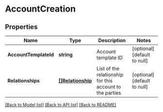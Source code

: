 # AccountCreation

## Properties
Name | Type | Description | Notes
------------ | ------------- | ------------- | -------------
**AccountTemplateId** | **string** | Account template ID | [optional] [default to null]
**Relationships** | [**[]Relationship**](relationship.md) | List of the relationship for this account to the parties | [optional] [default to null]

[[Back to Model list]](../README.md#documentation-for-models) [[Back to API list]](../README.md#documentation-for-api-endpoints) [[Back to README]](../README.md)

